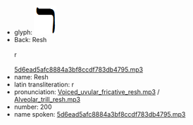 - glyph: ![9bdf89191d48b2fb4960eaea427539bb.png](12.png)
- Back: Resh<br /><br />r<br /><br />[5d6ead5afc8884a3bf8ccdf783db4795.mp3](68.mp3)
- name: Resh<br />
- latin transliteration: r<br />
- pronunciation: [Voiced_uvular_fricative_resh.mp3](75.mp3) / [Alveolar_trill_resh.mp3](46.mp3)
- number: 200<br />
- name spoken: [5d6ead5afc8884a3bf8ccdf783db4795.mp3](68.mp3)